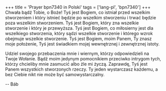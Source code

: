 +++
title = 'Prayer bpn7340 in Polski'
tags = ['lang-pl', 'bpn7340']
+++
Chwała bądź Tobie, o Boże! Tyś jest Bogiem, co istniał przed wszelkim stworzeniem i który istnieć będzie po wszelkim stworzeniu i trwać będzie poza wszelkim stworzeniem. Tyś jest Bogiem, który zna wszelkie stworzenie i który je przewyższa. Tyś jest Bogiem, co miłosierny jest dla wszelkiego stworzenia, który sądzi wszelkie stworzenie i którego wzrok obejmuje wszelkie stworzenie. Tyś jest Bogiem, moim Panem, Ty znasz moje położenie, Tyś jest świadkiem mojej wewnętrznej i zewnętrznej istoty.
   
Udziel swojego przebaczenia mnie i wiernym, którzy odpowiedzieli na Twoje Wołanie. Bądź moim jedynym pomocnikiem przeciwko intrygom tych, którzy chcieliby mnie zasmucić albo źle mi życzą. Zaprawdę, Tyś jest Panem wszystkich stworzonych rzeczy. Ty jeden wystarczasz każdemu, a bez Ciebie nikt nie może być samowystarczalny.

-- Báb
